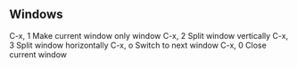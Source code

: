 ## Windows
C-x, 1	Make current window only window
C-x, 2	Split window vertically
C-x, 3	Split window horizontally
C-x, o	Switch to next window
C-x, 0	Close current window
